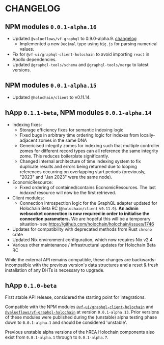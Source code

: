 # CHANGELOG

## NPM modules `0.0.1-alpha.16`

- Updated `@valueflows/vf-graphql` to 0.9.0-alpha.9. [changelog](https://lab.allmende.io/valueflows/vf-schemas/vf-graphql/-/blob/sprout/CHANGELOG.md#090-alpha9)
	- Implemented a new `Decimal` type using `big.js` for parsing numerical values.
- Fix for `@vf-ui/graphql-client-holochain` to avoid importing `react` in Apollo dependencies.
- Updated `@graphql-tools/schema` and `@graphql-tools/merge` to latest versions.

## NPM modules `0.0.1-alpha.15`

- Updated `@holochain/client` to v0.11.14.

## hApp `0.1.1-beta`, NPM modules `0.0.1-alpha.14`

- Indexing fixes:
	- Storage efficiency fixes for semantic indexing logic
	- Fixed bugs in arbitrary time ordering logic for indexes from locally-adjacent zomes in the same DNA
	- Genericised integrity zomes for indexing such that multiple controller zomes for different record types can all reference the same integrity zome. This reduces boilerplate significantly.
	- Changed internal architecture of time indexing system to fix duplicate results and errors being returned due to looping references occurring on overlapping start periods (previously, "2023" and "Jan 2023" were the same node).
- EconomicResource:
	- Fixed ordering of contained/contains EconomicResources. The last *indexed* resource will now be the first retrieved.
- Client modules:
	- Connection introspection logic for the GraphQL adapter updated for Holochain Beta RC (`@holochain/client` v`0.11.9`). **An admin websocket connection is now required in order to initialise the connection parameters.** We are hopeful this will be a temporary situation- see https://github.com/holochain/holochain/issues/1746
- Updates for compatibility with deprecated methods from Rust `chrono` crate
- Updated Nix environment configuration, which now requires Nix v2.4
- Various other maintenance / infrastructural updates for Holochain Beta RC

While the external API remains compatible, these changes are backwards-incompatible with the previous version's data structures and a reset & fresh installation of any DHTs is necessary to upgrade.

## hApp `0.1.0-beta`

First stable API release, considered the starting point for integrations.

Compatible with the NPM modules [`@vf-ui/graphql-client-holochain`](https://www.npmjs.com/package/@vf-ui/graphql-client-holochain) and [`@valueflows/vf-graphql-holochain`](https://www.npmjs.com/package/@valueflows/vf-graphql-holochain) at version `0.0.1-alpha.13`. Prior versions of these modules were published during the (unstable) alpha testing phase down to `0.0.1-alpha.1` and should be considered 'unstable'.

Previous unstable alpha versions of the hREA Holochain components also exist from `0.0.1-alpha.1` through to `0.0.1-alpha.7`.
